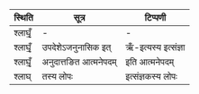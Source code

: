 | स्थिति | सूत्र | टिप्पणी |
| ----- | ------- | ------ |
| श्लाघृँ॒ | - | - |
| श्लाघृँ॒ | उपदेशेऽजनुनासिक इत् | ऋँ-इत्यस्य इत्संज्ञा |
| श्लाघृँ॒ | अनुदात्तङित आत्मनेपदम् | इति आत्मनेपदम् |
| श्लाघ् | तस्य लोपः | इत्संज्ञकस्य लोपः |
